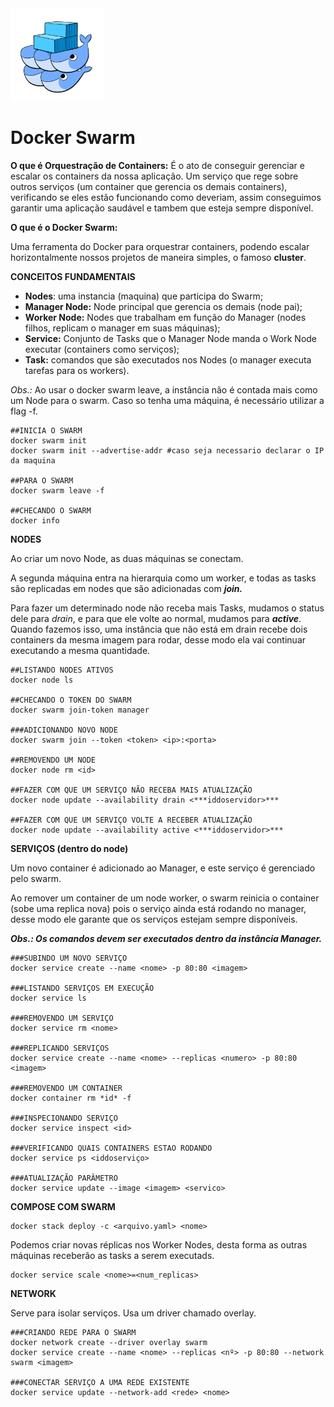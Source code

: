 <img src="icon.png" alt="150" width="150"/>

# Docker Swarm

**O que é Orquestração de Containers:**
É o ato de conseguir gerenciar e escalar os containers da nossa aplicação. Um serviço que rege sobre outros serviços (um container que gerencia os demais containers), verificando se eles estão funcionando como deveriam, assim conseguimos garantir uma aplicação saudável e tambem que esteja sempre disponível.

**O que é o Docker Swarm:**

Uma ferramenta do Docker para orquestrar containers, podendo escalar horizontalmente nossos projetos de maneira simples, o famoso **************cluster**************. 

**CONCEITOS FUNDAMENTAIS**

- **Nodes**: uma instancia (maquina) que participa do Swarm;
- **Manager Node:** Node principal que gerencia os demais (node pai);
- **Worker Node:** Nodes que trabalham em função do Manager (nodes filhos, replicam o manager em suas máquinas);
- **Service:** Conjunto de Tasks que o Manager Node manda o Work Node executar (containers como serviços);
- **Task:** comandos que são executados nos Nodes (o manager executa tarefas para os workers).

*Obs.:* Ao usar o docker swarm leave, a instância não é contada mais como um Node para o swarm. Caso so tenha uma máquina, é necessário utilizar a flag -f.

```docker
##INICIA O SWARM
docker swarm init
docker swarm init --advertise-addr #caso seja necessario declarar o IP da maquina

##PARA O SWARM
docker swarm leave -f

##CHECANDO O SWARM
docker info
```

******************************NODES******************************

Ao criar um novo Node, as duas máquinas se conectam.

A segunda máquina entra na hierarquia como um worker, e todas as tasks são replicadas em nodes que são adicionadas com *****join.*****

Para fazer um determinado node não receba mais Tasks, mudamos o status dele para *drain*, e para que ele volte ao normal, mudamos para *****active*****. Quando fazemos isso, uma instância que não está em drain recebe dois containers da mesma imagem para rodar, desse modo ela vai continuar executando a mesma quantidade. 

```docker
##LISTANDO NODES ATIVOS
docker node ls

##CHECANDO O TOKEN DO SWARM
docker swarm join-token manager

###ADICIONANDO NOVO NODE 
docker swarm join --token <token> <ip>:<porta>

##REMOVENDO UM NODE
docker node rm <id>

##FAZER COM QUE UM SERVIÇO NÃO RECEBA MAIS ATUALIZAÇÃO
docker node update --availability drain <***iddoservidor>***

##FAZER COM QUE UM SERVIÇO VOLTE A RECEBER ATUALIZAÇÃO
docker node update --availability active <***iddoservidor>***
```

**********************************SERVIÇOS (dentro do node)**********************************

Um novo container é adicionado ao Manager, e este serviço é gerenciado pelo swarm. 

Ao remover um container de um node worker, o swarm reinicia o container (sobe uma replica nova) pois o serviço ainda está rodando no manager, desse modo ele garante que os serviços estejam sempre disponíveis. 

*******Obs.: Os comandos devem ser executados dentro da instância Manager.*******

```docker
###SUBINDO UM NOVO SERVIÇO
docker service create --name <nome> -p 80:80 <imagem>

###LISTANDO SERVIÇOS EM EXECUÇÃO
docker service ls

###REMOVENDO UM SERVIÇO
docker service rm <nome>

###REPLICANDO SERVIÇOS
docker service create --name <nome> --replicas <numero> -p 80:80 <imagem>

###REMOVENDO UM CONTAINER 
docker container rm *id* -f

###INSPECIONANDO SERVIÇO
docker service inspect <id>

###VERIFICANDO QUAIS CONTAINERS ESTAO RODANDO
docker service ps <iddoserviço>

###ATUALIZAÇÃO PARÂMETRO
docker service update --image <imagem> <servico>
```

**COMPOSE COM SWARM**

```docker
docker stack deploy -c <arquivo.yaml> <nome>
```

Podemos criar novas réplicas nos Worker Nodes, desta forma as outras máquinas receberão as tasks a serem executads.

```docker
docker service scale <nome>=<num_replicas>
```

**NETWORK**

Serve para isolar serviços. Usa um driver chamado overlay.

```docker
###CRIANDO REDE PARA O SWARM
docker network create --driver overlay swarm
docker service create --name <nome> --replicas <nº> -p 80:80 --network swarm <imagem>

###CONECTAR SERVIÇO A UMA REDE EXISTENTE
docker service update --network-add <rede> <nome>
```